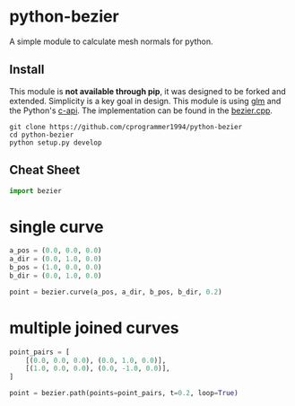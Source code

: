 # python-bezier

A simple module to calculate mesh normals for python.

## Install

This module is **not available through pip**, it was designed to be forked and extended. Simplicity is a key goal in design. This module is using [glm](https://glm.g-truc.net/) and the Python's [c-api](https://docs.python.org/3/c-api/). The implementation can be found in the [bezier.cpp](bezier.cpp).

```
git clone https://github.com/cprogrammer1994/python-bezier
cd python-bezier
python setup.py develop
```

## Cheat Sheet

```py
import bezier
```

# single curve

```py
a_pos = (0.0, 0.0, 0.0)
a_dir = (0.0, 1.0, 0.0)
b_pos = (1.0, 0.0, 0.0)
b_dir = (0.0, 1.0, 0.0)

point = bezier.curve(a_pos, a_dir, b_pos, b_dir, 0.2)
```

# multiple joined curves

```py
point_pairs = [
    [(0.0, 0.0, 0.0), (0.0, 1.0, 0.0)],
    [(1.0, 0.0, 0.0), (0.0, -1.0, 0.0)],
]

point = bezier.path(points=point_pairs, t=0.2, loop=True)
```
